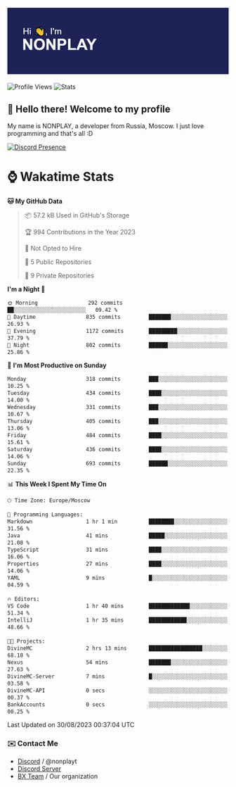 ![Discord Presence](./header.png)
<br></br>
![Profile Views](https://komarev.com/ghpvc/?username=NONPLAYT&color=blue&style=for-the-badge)
![Stats](https://img.shields.io/badge/0%25-OPTIMIZED-orange?style=for-the-badge)


## :wave: Hello there! Welcome to my profile

My name is NONPLAY, a developer from Russia, Moscow. I just love programming and that's all :D

[![Discord Presence](https://lanyard.cnrad.dev/api/597087584090587177?showDisplayName=true)](https://discord.com/users/597087584090587177) 

# ⌚ Wakatime Stats

<!--START_SECTION:waka-->
**🐱 My GitHub Data** 

> 📦 57.2 kB Used in GitHub's Storage 
 > 
> 🏆 994 Contributions in the Year 2023
 > 
> 🚫 Not Opted to Hire
 > 
> 📜 5 Public Repositories 
 > 
> 🔑 9 Private Repositories 
 > 
**I'm a Night 🦉** 

```text
🌞 Morning                292 commits         ██░░░░░░░░░░░░░░░░░░░░░░░   09.42 % 
🌆 Daytime                835 commits         ███████░░░░░░░░░░░░░░░░░░   26.93 % 
🌃 Evening                1172 commits        █████████░░░░░░░░░░░░░░░░   37.79 % 
🌙 Night                  802 commits         ██████░░░░░░░░░░░░░░░░░░░   25.86 % 
```
📅 **I'm Most Productive on Sunday** 

```text
Monday                   318 commits         ███░░░░░░░░░░░░░░░░░░░░░░   10.25 % 
Tuesday                  434 commits         ████░░░░░░░░░░░░░░░░░░░░░   14.00 % 
Wednesday                331 commits         ███░░░░░░░░░░░░░░░░░░░░░░   10.67 % 
Thursday                 405 commits         ███░░░░░░░░░░░░░░░░░░░░░░   13.06 % 
Friday                   484 commits         ████░░░░░░░░░░░░░░░░░░░░░   15.61 % 
Saturday                 436 commits         ████░░░░░░░░░░░░░░░░░░░░░   14.06 % 
Sunday                   693 commits         ██████░░░░░░░░░░░░░░░░░░░   22.35 % 
```


📊 **This Week I Spent My Time On** 

```text
🕑︎ Time Zone: Europe/Moscow

💬 Programming Languages: 
Markdown                 1 hr 1 min          ████████░░░░░░░░░░░░░░░░░   31.56 % 
Java                     41 mins             █████░░░░░░░░░░░░░░░░░░░░   21.08 % 
TypeScript               31 mins             ████░░░░░░░░░░░░░░░░░░░░░   16.06 % 
Properties               27 mins             ████░░░░░░░░░░░░░░░░░░░░░   14.06 % 
YAML                     9 mins              █░░░░░░░░░░░░░░░░░░░░░░░░   04.59 % 

🔥 Editors: 
VS Code                  1 hr 40 mins        █████████████░░░░░░░░░░░░   51.34 % 
IntelliJ                 1 hr 35 mins        ████████████░░░░░░░░░░░░░   48.66 % 

🐱‍💻 Projects: 
DivineMC                 2 hrs 13 mins       █████████████████░░░░░░░░   68.18 % 
Nexus                    54 mins             ███████░░░░░░░░░░░░░░░░░░   27.63 % 
DivineMC-Server          7 mins              █░░░░░░░░░░░░░░░░░░░░░░░░   03.58 % 
DivineMC-API             0 secs              ░░░░░░░░░░░░░░░░░░░░░░░░░   00.37 % 
BankAccounts             0 secs              ░░░░░░░░░░░░░░░░░░░░░░░░░   00.25 % 
```


 Last Updated on 30/08/2023 00:37:04 UTC
<!--END_SECTION:waka-->

### ✉️ Contact Me

- [Discord](https://discord.com/users/597087584090587177) / @nonplayt
- [Discord Server](https://discord.gg/p7cxhw7E2M)
- [BX Team](https://github.com/BX-Team) / Our organization
